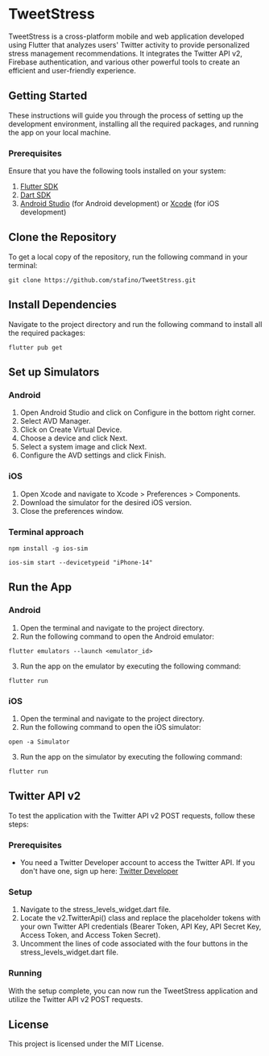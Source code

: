 # TweetStress

TweetStress is a cross-platform mobile and web application developed using Flutter that analyzes users' Twitter activity to provide personalized stress management recommendations. It integrates the Twitter API v2, Firebase authentication, and various other powerful tools to create an efficient and user-friendly experience.

## Getting Started

These instructions will guide you through the process of setting up the development environment, installing all the required packages, and running the app on your local machine.

### Prerequisites
Ensure that you have the following tools installed on your system:

1. [Flutter SDK](https://docs.flutter.dev/get-started/install)
2. [Dart SDK](https://dart.dev/get-dart)
3. [Android Studio](https://developer.android.com/studio) (for Android development) or [Xcode](https://developer.apple.com/xcode/) (for iOS development)

## Clone the Repository
To get a local copy of the repository, run the following command in your terminal:

`git clone https://github.com/stafino/TweetStress.git`

## Install Dependencies

Navigate to the project directory and run the following command to install all the required packages:

`flutter pub get`

## Set up Simulators

### Android

1. Open Android Studio and click on Configure in the bottom right corner.
2. Select AVD Manager.
3. Click on Create Virtual Device.
4. Choose a device and click Next.
5. Select a system image and click Next.
6. Configure the AVD settings and click Finish.


### iOS

1. Open Xcode and navigate to Xcode > Preferences > Components.
2. Download the simulator for the desired iOS version.
3. Close the preferences window.

### Terminal approach

`npm install -g ios-sim` 	

`ios-sim start --devicetypeid "iPhone-14"` 				


## Run the App

### Android

1. Open the terminal and navigate to the project directory.
2. Run the following command to open the Android emulator:

`flutter emulators --launch <emulator_id>`

3. Run the app on the emulator by executing the following command:

`flutter run`


### iOS

1. Open the terminal and navigate to the project directory.
2. Run the following command to open the iOS simulator:

`open -a Simulator`

3. Run the app on the simulator by executing the following command:

`flutter run`


## Twitter API v2

To test the application with the Twitter API v2 POST requests, follow these steps:

### Prerequisites
 
- You need a Twitter Developer account to access the Twitter API. If you don't have one, sign up here: [Twitter Developer](https://developer.twitter.com/en/apply-for-access)

### Setup

1. Navigate to the stress_levels_widget.dart file.
2. Locate the v2.TwitterApi() class and replace the placeholder tokens with your own Twitter API credentials (Bearer Token, API Key, API Secret Key, Access Token, and Access Token Secret).
3. Uncomment the lines of code associated with the four buttons in the stress_levels_widget.dart file.

### Running

With the setup complete, you can now run the TweetStress application and utilize the Twitter API v2 POST requests.


## License

This project is licensed under the MIT License.

